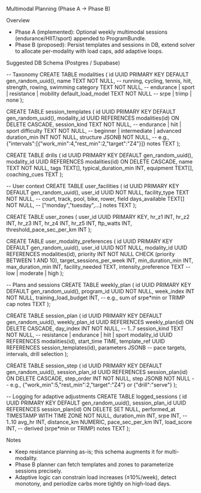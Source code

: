 Multimodal Planning (Phase A → Phase B)

Overview
- Phase A (implemented): Optional weekly multimodal sessions (endurance/HIIT/sport) appended to ProgramBundle.
- Phase B (proposed): Persist templates and sessions in DB, extend solver to allocate per-modality with load caps, add adaptive loops.

Suggested DB Schema (Postgres / Supabase)

-- Taxonomy
CREATE TABLE modalities (
  id UUID PRIMARY KEY DEFAULT gen_random_uuid(),
  name TEXT NOT NULL,                 -- running, cycling, tennis, hiit, strength, rowing, swimming
  category TEXT NOT NULL,             -- endurance | sport | resistance | mobility
  default_load_model TEXT NOT NULL    -- srpe | trimp | none
);

CREATE TABLE session_templates (
  id UUID PRIMARY KEY DEFAULT gen_random_uuid(),
  modality_id UUID REFERENCES modalities(id) ON DELETE CASCADE,
  session_kind TEXT NOT NULL,         -- endurance | hiit | sport
  difficulty TEXT NOT NULL,           -- beginner | intermediate | advanced
  duration_min INT NOT NULL,
  structure JSONB NOT NULL,           -- e.g., {"intervals":[{"work_min":4,"rest_min":2,"target":"Z4"}]}
  notes TEXT
);

CREATE TABLE drills (
  id UUID PRIMARY KEY DEFAULT gen_random_uuid(),
  modality_id UUID REFERENCES modalities(id) ON DELETE CASCADE,
  name TEXT NOT NULL,
  tags TEXT[],
  typical_duration_min INT,
  equipment TEXT[],
  coaching_cues TEXT
);

-- User context
CREATE TABLE user_facilities (
  id UUID PRIMARY KEY DEFAULT gen_random_uuid(),
  user_id UUID NOT NULL,
  facility_type TEXT NOT NULL,        -- court, track, pool, bike, rower, field
  days_available TEXT[] NOT NULL,     -- ["monday","tuesday",...]
  notes TEXT
);

CREATE TABLE user_zones (
  user_id UUID PRIMARY KEY,
  hr_z1 INT, hr_z2 INT, hr_z3 INT, hr_z4 INT, hr_z5 INT,
  ftp_watts INT,
  threshold_pace_sec_per_km INT
);

CREATE TABLE user_modality_preferences (
  id UUID PRIMARY KEY DEFAULT gen_random_uuid(),
  user_id UUID NOT NULL,
  modality_id UUID REFERENCES modalities(id),
  priority INT NOT NULL CHECK (priority BETWEEN 1 AND 10),
  target_sessions_per_week INT,
  min_duration_min INT,
  max_duration_min INT,
  facility_needed TEXT,
  intensity_preference TEXT           -- low | moderate | high
);

-- Plans and sessions
CREATE TABLE weekly_plan (
  id UUID PRIMARY KEY DEFAULT gen_random_uuid(),
  program_id UUID NOT NULL,
  week_index INT NOT NULL,
  training_load_budget INT,           -- e.g., sum of srpe*min or TRIMP cap
  notes TEXT
);

CREATE TABLE session_plan (
  id UUID PRIMARY KEY DEFAULT gen_random_uuid(),
  weekly_plan_id UUID REFERENCES weekly_plan(id) ON DELETE CASCADE,
  day_index INT NOT NULL,             -- 1..7
  session_kind TEXT NOT NULL,         -- resistance | endurance | hiit | sport
  modality_id UUID REFERENCES modalities(id),
  start_time TIME,
  template_ref UUID REFERENCES session_templates(id),
  parameters JSONB                    -- pace targets, intervals, drill selection
);

CREATE TABLE session_step (
  id UUID PRIMARY KEY DEFAULT gen_random_uuid(),
  session_plan_id UUID REFERENCES session_plan(id) ON DELETE CASCADE,
  step_order INT NOT NULL,
  step JSONB NOT NULL                 -- e.g., {"work_min":5,"rest_min":2,"target":"Z4"} or {"drill":"serve"}
);

-- Logging for adaptive adjustments
CREATE TABLE logged_sessions (
  id UUID PRIMARY KEY DEFAULT gen_random_uuid(),
  session_plan_id UUID REFERENCES session_plan(id) ON DELETE SET NULL,
  performed_at TIMESTAMP WITH TIME ZONE NOT NULL,
  duration_min INT,
  srpe INT,                           -- 1..10
  avg_hr INT,
  distance_km NUMERIC,
  pace_sec_per_km INT,
  load_score INT,                     -- derived (srpe*min or TRIMP)
  notes TEXT
);

Notes
- Keep resistance planning as-is; this schema augments it for multi-modality.
- Phase B planner can fetch templates and zones to parameterize sessions precisely.
- Adaptive logic can constrain load increases (≤10%/week), detect monotony, and periodize carbs more tightly on high-load days.

